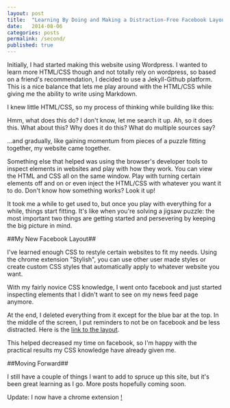 ```yaml
---
layout: post
title:  "Learning By Doing and Making a Distraction-Free Facebook Layout "
date:   2014-08-06
categories: posts 
permalink: /second/
published: true
---
```


Initially, I had started making this website using Wordpress. I wanted to learn more HTML/CSS though and not totally rely on wordpress, so based on a friend's recommendation, I decided to use a Jekyll-Github platform. This is a nice balance that lets me play around with the HTML/CSS while giving me the ability to write using Markdown. 

I knew little HTML/CSS, so my process of thinking while building like this: 

Hmm, what does this do? I don't know, let me search it up. Ah, so it does this. What about this? Why does it do this? What do multiple sources say? 

...and gradually, like gaining momentum from pieces of a puzzle fitting together, my website came together. 

Something else that helped was using the browser's developer tools to inspect elements in websites and play with how they work. You can view the HTML and CSS all on the same window. Play with turning certain elements off and on or even inject the HTML/CSS with whatever you want it to do. Don't know how something works? Look it up! 

It took me a while to get used to, but once you play with everything for a while, things start fitting. It's like when you're solving a jigsaw puzzle: the most important two things are getting started and persevering by keeping the big picture in mind. 

##My New Facebook Layout##

I've learned enough CSS to restyle certain websites to fit my needs. Using the chrome extension "Stylish", you can use other user made styles or create custom CSS styles that automatically apply to whatever website you want. 

With my fairly novice CSS knowledge, I went onto facebook and just started inspecting elements that I didn't want to see on my news feed page anymore. 

At the end, I deleted everything from it except for the blue bar at the top. In the middle of the screen, I put reminders to not be on facebook and be less distracted. Here is the [link to the layout][1].

This helped decreased my time on facebook, so I'm happy with the practical results my CSS knowledge have already given me.

##Moving Forward##

I still have a couple of things I want to add to spruce up this site, but it's been great learning as I go. 
More posts hopefully coming soon. 

Update: I now have a chrome extension [!](https://chrome.google.com/webstore/detail/minimal-distraction-free/kadeapmlliajjjkckobjffnogoffcjdh)


[1]: https://userstyles.org/styles/104007/facebook-minimal-distraction-layout